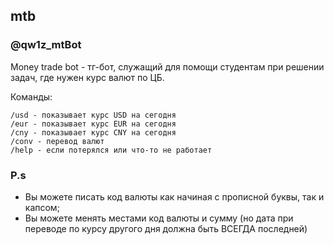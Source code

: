 ## mtb
### @qw1z_mtBot

Money trade bot - тг-бот, служащий для помощи студентам при решении задач, где нужен курс валют по ЦБ.

Команды:
```
/usd - показывает курс USD на сегодня  
/eur - показывает курс EUR на сегодня  
/cny - показывает курс CNY на сегодня  
/conv - перевод валют 
/help - если потерялся или что-то не работает
```
### P.s
- Вы можете писать код валюты как начиная с прописной буквы, так и капсом;
- Вы можете менять местами код валюты и сумму (но дата при переводе по курсу другого дня должна быть ВСЕГДА последней)
